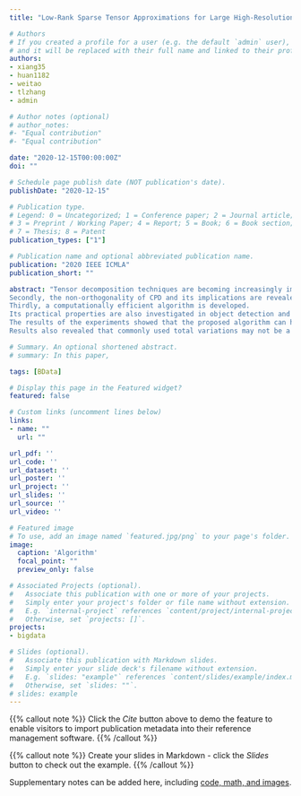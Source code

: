 ```yaml
---
title: "Low-Rank Sparse Tensor Approximations for Large High-Resolution Videos"

# Authors
# If you created a profile for a user (e.g. the default `admin` user), write the username (folder name) here 
# and it will be replaced with their full name and linked to their profile.
authors:
- xiang35
- huan1182
- weitao
- tlzhang
- admin

# Author notes (optional)
# author_notes:
#- "Equal contribution"
#- "Equal contribution"

date: "2020-12-15T00:00:00Z"
doi: ""

# Schedule page publish date (NOT publication's date).
publishDate: "2020-12-15"

# Publication type.
# Legend: 0 = Uncategorized; 1 = Conference paper; 2 = Journal article;
# 3 = Preprint / Working Paper; 4 = Report; 5 = Book; 6 = Book section;
# 7 = Thesis; 8 = Patent
publication_types: ["1"]

# Publication name and optional abbreviated publication name.
publication: "2020 IEEE ICMLA"
publication_short: ""

abstract: "Tensor decomposition techniques are becoming increasingly important in processing videos with large sizes and dimensions. Under the framework of  CANDECOMP/PARAFAC decomposition (CPD), this work studies low-rank sparse tensor approximations (LRSTAs) to higher-order tensors. Both theoretical and practical properties are evaluated for LRSTAs to represent large high-resolution videos. The evaluation brings three major contributions of this work. Firstly, the theoretical connection between CPD for high-order tensors and traditional singular value decomposition (SVD) for matrices are established, and the tensor rank for traditional SVD is defined. This provides a theoretical basis to compare tensor-based approach against matrix-based approach under the framework of tensor decompositions. 
Secondly, the non-orthogonality of CPD and its implications are revealed. The solution set of an LRSTA can only be used as a whole.
Thirdly, a computationally efficient algorithm is developed. 
Its practical properties are also investigated in object detection and recognition in high-resolution videos. 
The results of the experiments showed that the proposed algorithm can handle large high-resolution videos very efficiently in terms of memory allocation. 
Results also revealed that commonly used total variations may not be a good evaluation metric for real world applications in computer vision. LRSTAs should be evaluated using the end goal of the applications, such as the accuracy of object detection and recognition. "

# Summary. An optional shortened abstract.
# summary: In this paper, 

tags: [BData]

# Display this page in the Featured widget?
featured: false

# Custom links (uncomment lines below)
links:
- name: ""
  url: ""

url_pdf: ''
url_code: ''
url_dataset: ''
url_poster: ''
url_project: ''
url_slides: ''
url_source: ''
url_video: ''

# Featured image
# To use, add an image named `featured.jpg/png` to your page's folder. 
image:
  caption: 'Algorithm'
  focal_point: ""
  preview_only: false

# Associated Projects (optional).
#   Associate this publication with one or more of your projects.
#   Simply enter your project's folder or file name without extension.
#   E.g. `internal-project` references `content/project/internal-project/index.md`.
#   Otherwise, set `projects: []`.
projects:
- bigdata

# Slides (optional).
#   Associate this publication with Markdown slides.
#   Simply enter your slide deck's filename without extension.
#   E.g. `slides: "example"` references `content/slides/example/index.md`.
#   Otherwise, set `slides: ""`.
# slides: example
---
```


{{% callout note %}}
Click the *Cite* button above to demo the feature to enable visitors to import publication metadata into their reference management software.
{{% /callout %}}

{{% callout note %}}
Create your slides in Markdown - click the *Slides* button to check out the example.
{{% /callout %}}

Supplementary notes can be added here, including [code, math, and images](https://wowchemy.com/docs/writing-markdown-latex/).
